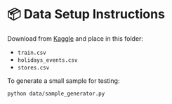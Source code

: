 # 📦 Data Setup Instructions

Download from [Kaggle](https://www.kaggle.com/competitions/store-sales-time-series-forecasting/data) and place in this folder:
- `train.csv`
- `holidays_events.csv`
- `stores.csv`

To generate a small sample for testing:

```bash
python data/sample_generator.py
